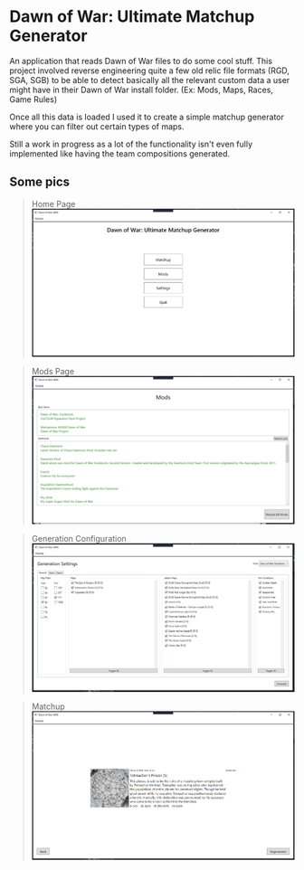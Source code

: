 # Dawn of War: Ultimate Matchup Generator

An application that reads Dawn of War files to do some cool stuff.
This project involved reverse engineering quite a few old relic file formats (RGD, SGA, SGB) to be able to detect basically all the
relevant custom data a user might have in their Dawn of War install folder. (Ex: Mods, Maps, Races, Game Rules)

Once all this data is loaded I used it to create a simple matchup generator where you can filter out certain types of maps.

Still a work in progress as a lot of the functionality isn't even fully implemented like having the team compositions generated.


## Some pics

> Home Page
![](https://raw.githubusercontent.com/jbelford/Dawn-of-War-UMG/master/pics/home.png)

> Mods Page
![](https://raw.githubusercontent.com/jbelford/Dawn-of-War-UMG/master/pics/mods.png)

> Generation Configuration
![](https://raw.githubusercontent.com/jbelford/Dawn-of-War-UMG/master/pics/generation.png)

> Matchup
![](https://raw.githubusercontent.com/jbelford/Dawn-of-War-UMG/master/pics/matchup.png)
